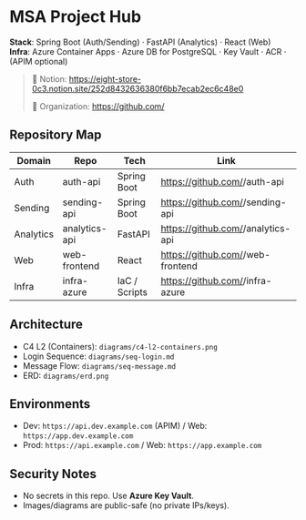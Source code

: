 # MSA Project Hub

**Stack**: Spring Boot (Auth/Sending) · FastAPI (Analytics) · React (Web)  
**Infra**: Azure Container Apps · Azure DB for PostgreSQL · Key Vault · ACR · (APIM optional)

> 📘 Notion: https://eight-store-0c3.notion.site/252d8432636380f6bb7ecab2ec6c48e0
> 
> 🔗 Organization: [https://github.com/<org>](https://github.com/KTCrack01)

## Repository Map
| Domain | Repo | Tech | Link |
|---|---|---|---|
| Auth | auth-api | Spring Boot | https://github.com/<org>/auth-api |
| Sending | sending-api | Spring Boot | https://github.com/<org>/sending-api |
| Analytics | analytics-api | FastAPI | https://github.com/<org>/analytics-api |
| Web | web-frontend | React | https://github.com/<org>/web-frontend |
| Infra | infra-azure | IaC / Scripts | https://github.com/<org>/infra-azure |

## Architecture
- C4 L2 (Containers): `diagrams/c4-l2-containers.png`
- Login Sequence: `diagrams/seq-login.md`
- Message Flow: `diagrams/seq-message.md`
- ERD: `diagrams/erd.png`

## Environments
- Dev: `https://api.dev.example.com` (APIM) / Web: `https://app.dev.example.com`
- Prod: `https://api.example.com` / Web: `https://app.example.com`

## Security Notes
- No secrets in this repo. Use **Azure Key Vault**.  
- Images/diagrams are public-safe (no private IPs/keys).
